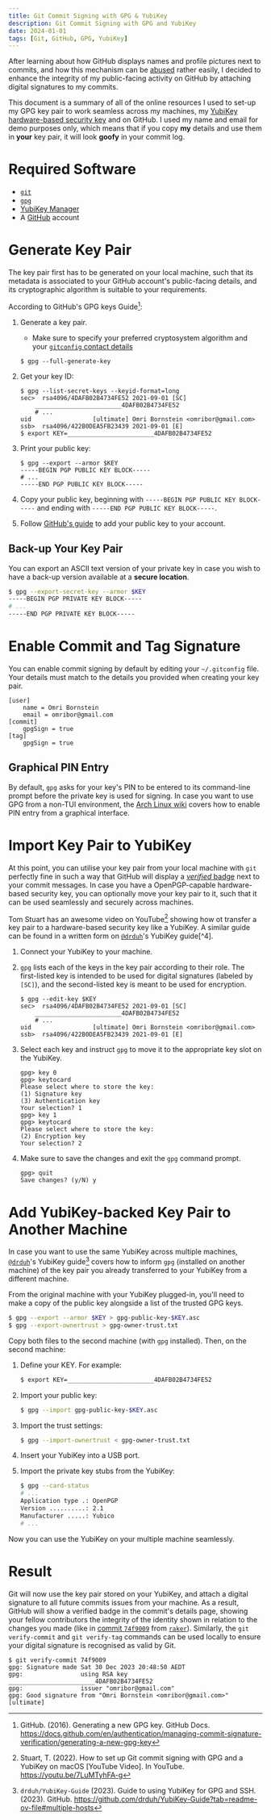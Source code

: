 ```yaml
---
title: Git Commit Signing with GPG & YubiKey
description: Git Commit Signing with GPG and YubiKey
date: 2024-01-01
tags: [Git, GitHub, GPG, YubiKey]
---
```

After learning about how GitHub displays names and profile pictures next to commits, and how this mechanism can be [abused](https://dev.to/martiliones/how-i-got-linus-torvalds-in-my-contributors-on-github-3k4g) rather easily, I decided to enhance the integrity of my public-facing activity on GitHub by attaching digital signatures to my commits.

This document is a summary of all of the online resources I used to set-up my GPG key pair to work seamless across my machines, my [YubiKey hardware-based security key](#import-key-pair-to-yubikey) and on GitHub. I used my name and email for demo purposes only, which means that if you copy **my** details and use them in **your** key pair, it will look **goofy** in your commit log.

# Required Software
* [`git`](https://git-scm.com)
* [`gpg`](https://www.gnupg.org)
* [YubiKey Manager](https://www.yubico.com/support/download/yubikey-manager/)
* A [GitHub](https://github.com) account

# Generate Key Pair
The key pair first has to be generated on your local machine, such that its metadata is associated to your GitHub account's public-facing details, and its cryptographic algorithm is suitable to your requirements.

According to GitHub's GPG keys Guide[^1]:

1. Generate a key pair.
	* Make sure to specify your preferred cryptosystem algorithm and your [`gitconfig` contact details](#enable-commit-and-tag-signature)

	```
	$ gpg --full-generate-key
	```

1. Get your key ID:

	```
	$ gpg --list-secret-keys --keyid-format=long
	sec>  rsa4096/4DAFB02B4734FE52 2021-09-01 [SC]
		________________________4DAFB02B4734FE52
		# ...
	uid                 [ultimate] Omri Bornstein <omribor@gmail.com>
	ssb>  rsa4096/422B0DEA5FB23439 2021-09-01 [E]
	$ export KEY=________________________4DAFB02B4734FE52
	```

1. Print your public key:

	```
	$ gpg --export --armor $KEY
	-----BEGIN PGP PUBLIC KEY BLOCK-----
	# ...
	-----END PGP PUBLIC KEY BLOCK-----
	```

1. Copy your public key, beginning with `-----BEGIN PGP PUBLIC KEY BLOCK-----` and ending with `-----END PGP PUBLIC KEY BLOCK-----`.
1. Follow [GitHub's guide](https://docs.github.com/en/authentication/managing-commit-signature-verification/adding-a-gpg-key-to-your-github-account) to add your public key to your account.

## Back-up Your Key Pair
You can export an ASCII text version of your private key in case you wish to have a back-up version available at a **secure location**.

```sh
$ gpg --export-secret-key --armor $KEY
-----BEGIN PGP PRIVATE KEY BLOCK-----
# ...
-----END PGP PRIVATE KEY BLOCK-----
```

# Enable Commit and Tag Signature
You can enable commit signing by default by editing your `~/.gitconfig` file. Your details must match to the details you provided when creating your key pair.

```
[user]
	name = Omri Bornstein
	email = omribor@gmail.com
[commit]
	gpgSign = true
[tag]
	gpgSign = true
```

## Graphical PIN Entry
By default, `gpg` asks for your key's PIN to be entered to its command-line prompt before the private key is used for signing. In case you want to use GPG from a non-TUI environment, the [Arch Linux wiki](https://wiki.archlinux.org/title/GnuPG#pinentry) covers how to enable PIN entry from a graphical interface.

# Import Key Pair to YubiKey
At this point, you can utilise your key pair from your local machine with `git` perfectly fine in such a way that GitHub will display a [*verified* badge](https://docs.github.com/en/authentication/managing-commit-signature-verification/about-commit-signature-verification) next to your commit messages. In case you have a OpenPGP-capable hardware-based security key, you can optionally move your key pair to it, such that it can be used seamlessly and securely across machines.

Tom Stuart has an awesome video on YouTube[^2] showing how ot transfer a key pair to a hardware-based security key like a YubiKey. A similar guide can be found in a written form on [`@drduh`](https://github.com/drduh)'s YubiKey guide[^4].

1. Connect your YubiKey to your machine.
1. `gpg` lists each of the keys in the key pair according to their role. The first-listed key is intended to be used for digital signatures (labeled by `[SC]`), and the second-listed key is meant to be used for encryption.

	```
	$ gpg --edit-key $KEY
	sec>  rsa4096/4DAFB02B4734FE52 2021-09-01 [SC]
		________________________4DAFB02B4734FE52
		# ...
	uid                 [ultimate] Omri Bornstein <omribor@gmail.com>
	ssb>  rsa4096/422B0DEA5FB23439 2021-09-01 [E]
	```

1. Select each key and instruct `gpg` to move it to the appropriate key slot on the YubiKey.

	```
	gpg> key 0
	gpg> keytocard
	Please select where to store the key:
	(1) Signature key
	(3) Authentication key
	Your selection? 1
	gpg> key 1
	gpg> keytocard
	Please select where to store the key:
	(2) Encryption key
	Your selection? 2
	```

1. Make sure to save the changes and exit the `gpg` command prompt.

	```
	gpg> quit
	Save changes? (y/N) y
	```

# Add YubiKey-backed Key Pair to Another Machine
In case you want to use the same YubiKey across multiple machines, [`@drduh`](https://github.com/drduh)'s YubiKey guide[^3] covers how to inform `gpg` (installed on another machine) of the key pair you already transferred to your YubiKey from a different machine.

From the original machine with your YubiKey plugged-in, you'll need to make a copy of the public key alongside a list of the trusted GPG keys.

```sh
$ gpg --export --armor $KEY > gpg-public-key-$KEY.asc
$ gpg --export-ownertrust > gpg-owner-trust.txt
```

Copy both files to the second machine (with `gpg` installed). Then, on the second machine:

1. Define your KEY. For example:

	```sh
	$ export KEY=________________________4DAFB02B4734FE52
	```

1. Import your public key:

	```sh
	$ gpg --import gpg-public-key-$KEY.asc
	```

1. Import the trust settings:

	```sh
	$ gpg --import-ownertrust < gpg-owner-trust.txt
	```

1. Insert your YubiKey into a USB port.
1. Import the private key stubs from the YubiKey:

	```sh
	$ gpg --card-status 
	# ...
	Application type .: OpenPGP
	Version ..........: 2.1
	Manufacturer .....: Yubico
	# ...
	```

Now you can use the YubiKey on your multiple machine seamlessly.

# Result
Git will now use the key pair stored on your YubiKey, and attach a digital signature to all future commits issues from your machine. As a result, GitHub will show a verified badge in the commit's details page, showing your fellow contributors the integrity of the identity shown in relation to the changes you made (like in [commit `74f9009`](https://github.com/AppleGamer22/raker/commit/74f90090539057313d56c2d0d679fa651bd7708b) from [`raker`](https://github.com/AppleGamer22/raker)). Similarly, the `git verify-commit` and `git verify-tag` commands can be used locally to ensure your digital signature is recognised as valid by Git.

```
$ git verify-commit 74f9009
gpg: Signature made Sat 30 Dec 2023 20:48:50 AEDT
gpg:                using RSA key ________________________4DAFB02B4734FE52
gpg:                issuer "omribor@gmail.com"
gpg: Good signature from "Omri Bornstein <omribor@gmail.com>" [ultimate]
```

[^1]: GitHub. (2016). Generating a new GPG key. GitHub Docs. <https://docs.github.com/en/authentication/managing-commit-signature-verification/generating-a-new-gpg-key>
[^2]: Stuart, T. (2022). How to set up Git commit signing with GPG and a YubiKey on macOS [YouTube Video]. In YouTube. <https://youtu.be/7LuMTyhFA-g>
[^3]: `drduh/YubiKey-Guide` (2023). Guide to using YubiKey for GPG and SSH. (2023). GitHub. <https://github.com/drduh/YubiKey-Guide?tab=readme-ov-file#multiple-hosts>